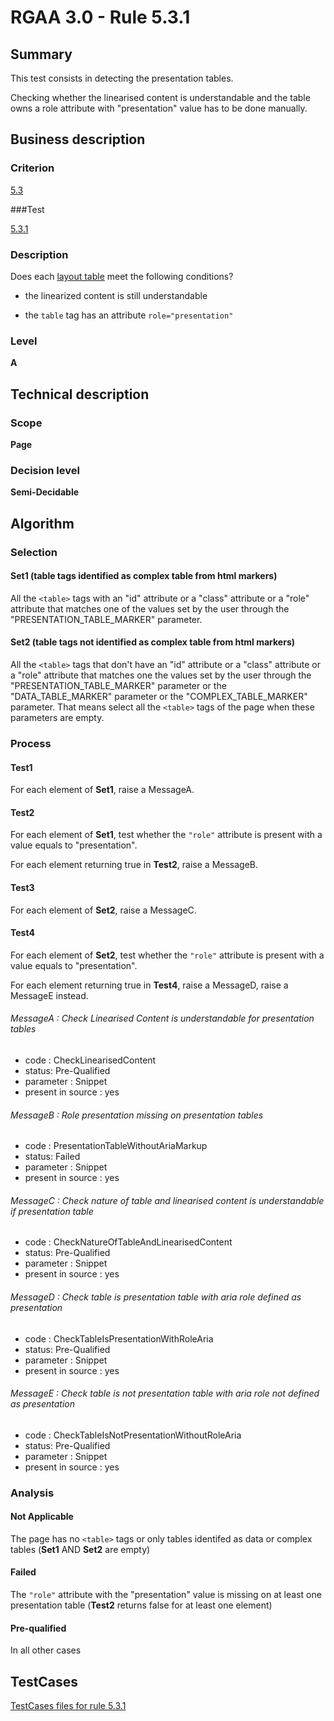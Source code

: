 # RGAA 3.0 -  Rule 5.3.1

## Summary

This test consists in detecting the presentation tables. 

Checking whether the linearised content is understandable and the table owns a role attribute with "presentation" value has to be done manually.

## Business description

### Criterion

[5.3](http://asqatasun.github.io/RGAA--3.0--EN/RGAA3.0_Criteria_English_version_v1.html#crit-5-3)

###Test

[5.3.1](http://asqatasun.github.io/RGAA--3.0--EN/RGAA3.0_Criteria_English_version_v1.html#test-5-3-1)

### Description
Does each <a href="http://asqatasun.github.io/RGAA--3.0--EN/RGAA3.0_Glossary_English_version_v1.html#mTabMiseForme">layout
  table</a> meet the following conditions?
    <ul><li>the
   linearized content is still understandable</li>
  <li>the <code>table</code>
   tag has an attribute <code>role="presentation"</code></li>
    </ul> 


### Level

**A**

## Technical description

### Scope

**Page**

### Decision level

**Semi-Decidable**

## Algorithm

### Selection

#### Set1 (table tags identified as complex table from html markers)

All the `<table>` tags with an "id" attribute or a "class" attribute or a
"role" attribute that matches one of the values set by the user through
the "PRESENTATION_TABLE_MARKER" parameter.

#### Set2 (table tags not identified as complex table from html markers)

All the `<table>` tags that don't have an "id" attribute or a "class" attribute or a "role" attribute that matches one the values set by the user through the "PRESENTATION_TABLE_MARKER" parameter or the "DATA_TABLE_MARKER" parameter or the "COMPLEX_TABLE_MARKER" parameter. 
That means select all the `<table>` tags of the page when these parameters are empty.

### Process

#### Test1 

For each element of **Set1**, raise a MessageA.

#### Test2 

For each element of **Set1**, test whether the `"role"` attribute is present with a value equals to "presentation".

For each element returning true in **Test2**, raise a MessageB.

#### Test3

For each element of **Set2**, raise a MessageC.

#### Test4

For each element of **Set2**, test whether the `"role"` attribute is present with a value equals to "presentation".

For each element returning true in **Test4**, raise a MessageD, raise a MessageE instead.

###### MessageA : Check Linearised Content is understandable for presentation tables

-   code : CheckLinearisedContent
-   status: Pre-Qualified
-   parameter : Snippet
-   present in source : yes

###### MessageB : Role presentation missing on presentation tables

-   code : PresentationTableWithoutAriaMarkup
-   status: Failed
-   parameter : Snippet
-   present in source : yes

###### MessageC : Check nature of table and linearised content is understandable if presentation table

-   code : CheckNatureOfTableAndLinearisedContent
-   status: Pre-Qualified
-   parameter : Snippet
-   present in source : yes

###### MessageD : Check table is presentation table with aria role defined as presentation

-   code : CheckTableIsPresentationWithRoleAria
-   status: Pre-Qualified
-   parameter : Snippet
-   present in source : yes

###### MessageE : Check table is not presentation table with aria role not defined as presentation

-   code : CheckTableIsNotPresentationWithoutRoleAria
-   status: Pre-Qualified
-   parameter : Snippet
-   present in source : yes

### Analysis

#### Not Applicable

The page has no `<table>` tags or only tables identifed as data or complex tables (**Set1** AND **Set2** are empty)

#### Failed

The `"role"` attribute with the "presentation" value is missing on at least one presentation table (**Test2** returns false for at least one element)

#### Pre-qualified

In all other cases






##  TestCases 

[TestCases files for rule 5.3.1](https://github.com/Asqatasun/Asqatasun/tree/master/rules/rules-rgaa3.0/src/test/resources/testcases/rgaa30/Rgaa30Rule050301/) 


